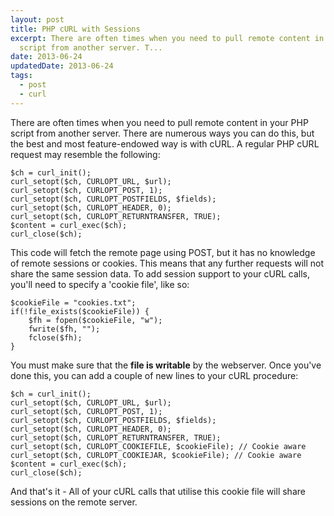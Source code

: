 ```yaml
---
layout: post
title: PHP cURL with Sessions
excerpt: There are often times when you need to pull remote content in your PHP
  script from another server. T...
date: 2013-06-24
updatedDate: 2013-06-24
tags:
  - post
  - curl
---
```


There are often times when you need to pull remote content in your PHP script from another server. There are numerous ways you can do this, but the best and most feature-endowed way is with cURL. A regular PHP cURL request may resemble the following:

```
$ch = curl_init();
curl_setopt($ch, CURLOPT_URL, $url);
curl_setopt($ch, CURLOPT_POST, 1);
curl_setopt($ch, CURLOPT_POSTFIELDS, $fields);
curl_setopt($ch, CURLOPT_HEADER, 0);
curl_setopt($ch, CURLOPT_RETURNTRANSFER, TRUE);
$content = curl_exec($ch);
curl_close($ch);
```

This code will fetch the remote page using POST, but it has no knowledge of remote sessions or cookies. This means that any further requests will not share the same session data. To add session support to your cURL calls, you'll need to specify a 'cookie file', like so:

```
$cookieFile = "cookies.txt";
if(!file_exists($cookieFile)) {
	$fh = fopen($cookieFile, "w");
	fwrite($fh, "");
	fclose($fh);
}
```

You must make sure that the **file is writable** by the webserver. Once you've done this, you can add a couple of new lines to your cURL procedure:

```
$ch = curl_init();
curl_setopt($ch, CURLOPT_URL, $url);
curl_setopt($ch, CURLOPT_POST, 1);
curl_setopt($ch, CURLOPT_POSTFIELDS, $fields);
curl_setopt($ch, CURLOPT_HEADER, 0);
curl_setopt($ch, CURLOPT_RETURNTRANSFER, TRUE);
curl_setopt($ch, CURLOPT_COOKIEFILE, $cookieFile); // Cookie aware
curl_setopt($ch, CURLOPT_COOKIEJAR, $cookieFile); // Cookie aware
$content = curl_exec($ch);
curl_close($ch);
```

And that's it - All of your cURL calls that utilise this cookie file will share sessions on the remote server.